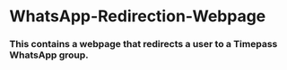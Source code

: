 # WhatsApp-Redirection-Webpage

### This contains a webpage that redirects a user to a Timepass WhatsApp group. 


